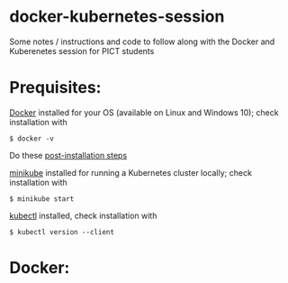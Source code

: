 # docker-kubernetes-session
Some notes / instructions and code to follow along with the Docker and Kuberenetes session for PICT students

# Prequisites:

[Docker](https://docs.docker.com/engine/install/) installed for your OS (available on Linux and Windows 10); check installation with

    $ docker -v

Do these [post-installation steps](https://docs.docker.com/engine/install/linux-postinstall/)

[minikube](https://minikube.sigs.k8s.io/docs/start/) installed for running a Kubernetes cluster locally; check installation with

    $ minikube start

[kubectl](https://kubernetes.io/docs/tasks/tools/install-kubectl/) installed, check installation with

    $ kubectl version --client
    

# Docker:
